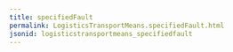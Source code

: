 ```yaml
---
title: specifiedFault
permalink: LogisticsTransportMeans.specifiedFault.html
jsonid: logisticstransportmeans_specifiedfault
---
```

